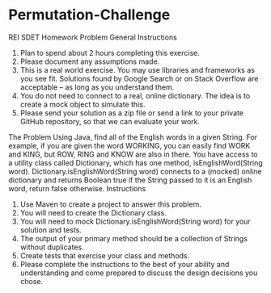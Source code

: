 # Permutation-Challenge
REI SDET Homework Problem
General Instructions
1. Plan to spend about 2 hours completing this exercise.
2. Please document any assumptions made.
3. This is a real world exercise. You may use libraries and frameworks as you see fit. Solutions
   found by Google Search or on Stack Overflow are acceptable – as long as you understand them.
4. You do not need to connect to a real, online dictionary. The idea is to create a mock object to
   simulate this.
5. Please send your solution as a zip file or send a link to your private GitHub repository, so that we
   can evaluate your work.

The Problem
Using Java, find all of the English words in a given String. For example, if you are given the word
WORKING, you can easily find WORK and KING, but ROW, RING and KNOW are also in there. You have
access to a utility class called Dictionary, which has one method, isEnglishWord(String word).
Dictionary.isEnglishWord(String word) connects to a (mocked) online dictionary and returns Boolean
true if the String passed to it is an English word, return false otherwise.
Instructions
1. Use Maven to create a project to answer this problem.
2. You will need to create the Dictionary class.
3. You will need to mock Dictionary.isEnglishWord(String word) for your solution and tests.
4. The output of your primary method should be a collection of Strings without duplicates.
5. Create tests that exercise your class and methods.
6. Please complete the instructions to the best of your ability and understanding and come
   prepared to discuss the design decisions you chose.